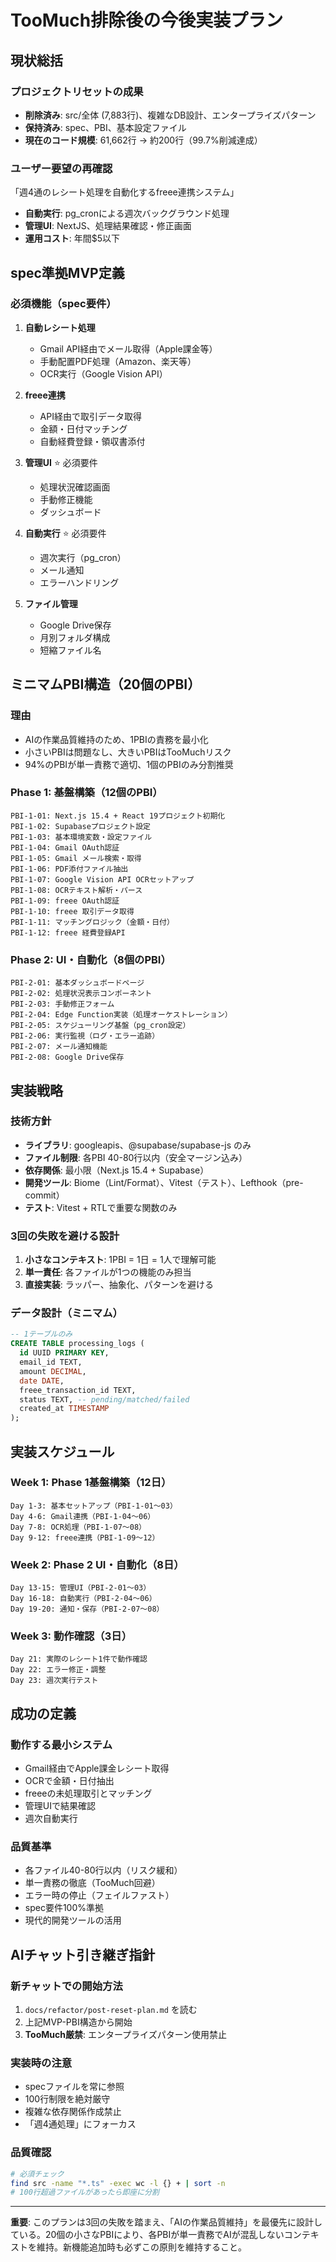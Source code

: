 # TooMuch排除後の今後実装プラン

## 現状総括

### プロジェクトリセットの成果
- **削除済み**: src/全体 (7,883行)、複雑なDB設計、エンタープライズパターン
- **保持済み**: spec、PBI、基本設定ファイル
- **現在のコード規模**: 61,662行 → 約200行（99.7%削減達成）

### ユーザー要望の再確認
「週4通のレシート処理を自動化するfreee連携システム」
- **自動実行**: pg_cronによる週次バックグラウンド処理
- **管理UI**: NextJS、処理結果確認・修正画面
- **運用コスト**: 年間$5以下

## spec準拠MVP定義

### 必須機能（spec要件）
1. **自動レシート処理**
   - Gmail API経由でメール取得（Apple課金等）
   - 手動配置PDF処理（Amazon、楽天等）
   - OCR実行（Google Vision API）

2. **freee連携**
   - API経由で取引データ取得
   - 金額・日付マッチング
   - 自動経費登録・領収書添付

3. **管理UI** ⭐️ 必須要件
   - 処理状況確認画面
   - 手動修正機能
   - ダッシュボード

4. **自動実行** ⭐️ 必須要件
   - 週次実行（pg_cron）
   - メール通知
   - エラーハンドリング

5. **ファイル管理**
   - Google Drive保存
   - 月別フォルダ構成
   - 短縮ファイル名

## ミニマムPBI構造（20個のPBI）

### 理由
- AIの作業品質維持のため、1PBIの責務を最小化
- 小さいPBIは問題なし、大きいPBIはTooMuchリスク
- 94%のPBIが単一責務で適切、1個のPBIのみ分割推奨

### Phase 1: 基盤構築（12個のPBI）
```
PBI-1-01: Next.js 15.4 + React 19プロジェクト初期化
PBI-1-02: Supabaseプロジェクト設定
PBI-1-03: 基本環境変数・設定ファイル
PBI-1-04: Gmail OAuth認証
PBI-1-05: Gmail メール検索・取得
PBI-1-06: PDF添付ファイル抽出
PBI-1-07: Google Vision API OCRセットアップ
PBI-1-08: OCRテキスト解析・パース
PBI-1-09: freee OAuth認証
PBI-1-10: freee 取引データ取得
PBI-1-11: マッチングロジック（金額・日付）
PBI-1-12: freee 経費登録API
```

### Phase 2: UI・自動化（8個のPBI）
```
PBI-2-01: 基本ダッシュボードページ
PBI-2-02: 処理状況表示コンポーネント
PBI-2-03: 手動修正フォーム
PBI-2-04: Edge Function実装（処理オーケストレーション）
PBI-2-05: スケジューリング基盤（pg_cron設定）
PBI-2-06: 実行監視（ログ・エラー追跡）
PBI-2-07: メール通知機能
PBI-2-08: Google Drive保存
```

## 実装戦略

### 技術方針
- **ライブラリ**: googleapis、@supabase/supabase-js のみ
- **ファイル制限**: 各PBI 40-80行以内（安全マージン込み）
- **依存関係**: 最小限（Next.js 15.4 + Supabase）
- **開発ツール**: Biome（Lint/Format）、Vitest（テスト）、Lefthook（pre-commit）
- **テスト**: Vitest + RTLで重要な関数のみ

### 3回の失敗を避ける設計
1. **小さなコンテキスト**: 1PBI = 1日 = 1人で理解可能
2. **単一責任**: 各ファイルが1つの機能のみ担当
3. **直接実装**: ラッパー、抽象化、パターンを避ける

### データ設計（ミニマム）
```sql
-- 1テーブルのみ
CREATE TABLE processing_logs (
  id UUID PRIMARY KEY,
  email_id TEXT,
  amount DECIMAL,
  date DATE,
  freee_transaction_id TEXT,
  status TEXT, -- pending/matched/failed
  created_at TIMESTAMP
);
```

## 実装スケジュール

### Week 1: Phase 1基盤構築（12日）
```
Day 1-3: 基本セットアップ（PBI-1-01〜03）
Day 4-6: Gmail連携（PBI-1-04〜06）
Day 7-8: OCR処理（PBI-1-07〜08）
Day 9-12: freee連携（PBI-1-09〜12）
```

### Week 2: Phase 2 UI・自動化（8日）
```
Day 13-15: 管理UI（PBI-2-01〜03）
Day 16-18: 自動実行（PBI-2-04〜06）
Day 19-20: 通知・保存（PBI-2-07〜08）
```

### Week 3: 動作確認（3日）
```
Day 21: 実際のレシート1件で動作確認
Day 22: エラー修正・調整
Day 23: 週次実行テスト
```

## 成功の定義

### 動作する最小システム
- Gmail経由でApple課金レシート取得
- OCRで金額・日付抽出
- freeeの未処理取引とマッチング
- 管理UIで結果確認
- 週次自動実行

### 品質基準
- 各ファイル40-80行以内（リスク緩和）
- 単一責務の徹底（TooMuch回避）
- エラー時の停止（フェイルファスト）
- spec要件100%準拠
- 現代的開発ツールの活用

## AIチャット引き継ぎ指針

### 新チャットでの開始方法
1. `docs/refactor/post-reset-plan.md` を読む
2. 上記MVP-PBI構造から開始
3. **TooMuch厳禁**: エンタープライズパターン使用禁止

### 実装時の注意
- specファイルを常に参照
- 100行制限を絶対厳守
- 複雑な依存関係作成禁止
- 「週4通処理」にフォーカス

### 品質確認
```bash
# 必須チェック
find src -name "*.ts" -exec wc -l {} + | sort -n
# 100行超過ファイルがあったら即座に分割
```

---

**重要**: このプランは3回の失敗を踏まえ、「AIの作業品質維持」を最優先に設計している。20個の小さなPBIにより、各PBIが単一責務でAIが混乱しないコンテキストを維持。新機能追加時も必ずこの原則を維持すること。